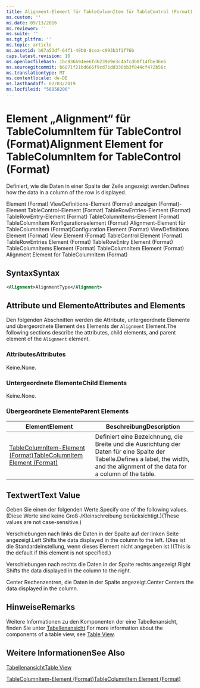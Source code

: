 ```yaml
---
title: Alignment-Element für TableColumnItem für TableControl (Format) | Microsoft-Dokumentation
ms.custom: ''
ms.date: 09/13/2016
ms.reviewer: ''
ms.suite: ''
ms.tgt_pltfrm: ''
ms.topic: article
ms.assetid: b07a53df-64f1-49b0-8cea-c993b3f1f76b
caps.latest.revision: 10
ms.openlocfilehash: 1bc936b94ee6fd6239e9e3c4afcdb8f14fbe36eb
ms.sourcegitcommit: b6871f21bd666f9cd71dd336bb3f844cf472b56c
ms.translationtype: MT
ms.contentlocale: de-DE
ms.lasthandoff: 02/03/2019
ms.locfileid: "56858206"
---
```

# <a name="alignment-element-for-tablecolumnitem-for-tablecontrol-format"></a><span data-ttu-id="3e8e2-102">Element „Alignment“ für TableColumnItem für TableControl (Format)</span><span class="sxs-lookup"><span data-stu-id="3e8e2-102">Alignment Element for TableColumnItem for TableControl (Format)</span></span>

<span data-ttu-id="3e8e2-103">Definiert, wie die Daten in einer Spalte der Zeile angezeigt werden.</span><span class="sxs-lookup"><span data-stu-id="3e8e2-103">Defines how the data in a column of the row is displayed.</span></span>

<span data-ttu-id="3e8e2-104">Element (Format) ViewDefinitions-Element (Format) anzeigen (Format)-Element TableControl-Element (Format) TableRowEntries-Element (Format) TableRowEntry-Element (Format) TableColumnItems-Element (Format) TableColumnItem Konfigurationselement (Format) Alignment-Element für TableColumnItem (Format)</span><span class="sxs-lookup"><span data-stu-id="3e8e2-104">Configuration Element (Format) ViewDefinitions Element (Format) View Element (Format) TableControl Element (Format) TableRowEntries Element (Format) TableRowEntry Element (Format) TableColumnItems Element (Format) TableColumnItem Element (Format) Alignment Element for TableColumnItem (Format)</span></span>

## <a name="syntax"></a><span data-ttu-id="3e8e2-105">Syntax</span><span class="sxs-lookup"><span data-stu-id="3e8e2-105">Syntax</span></span>

```xml
<Alignment>AlignmentType</Alignment>
```

## <a name="attributes-and-elements"></a><span data-ttu-id="3e8e2-106">Attribute und Elemente</span><span class="sxs-lookup"><span data-stu-id="3e8e2-106">Attributes and Elements</span></span>

<span data-ttu-id="3e8e2-107">Den folgenden Abschnitten werden die Attribute, untergeordnete Elemente und übergeordnete Element des Elements der `Alignment` Element.</span><span class="sxs-lookup"><span data-stu-id="3e8e2-107">The following sections describe the attributes, child elements, and parent element of the `Alignment` element.</span></span>

### <a name="attributes"></a><span data-ttu-id="3e8e2-108">Attributes</span><span class="sxs-lookup"><span data-stu-id="3e8e2-108">Attributes</span></span>

<span data-ttu-id="3e8e2-109">Keine.</span><span class="sxs-lookup"><span data-stu-id="3e8e2-109">None.</span></span>

### <a name="child-elements"></a><span data-ttu-id="3e8e2-110">Untergeordnete Elemente</span><span class="sxs-lookup"><span data-stu-id="3e8e2-110">Child Elements</span></span>

<span data-ttu-id="3e8e2-111">Keine.</span><span class="sxs-lookup"><span data-stu-id="3e8e2-111">None.</span></span>

### <a name="parent-elements"></a><span data-ttu-id="3e8e2-112">Übergeordnete Elemente</span><span class="sxs-lookup"><span data-stu-id="3e8e2-112">Parent Elements</span></span>

|<span data-ttu-id="3e8e2-113">Element</span><span class="sxs-lookup"><span data-stu-id="3e8e2-113">Element</span></span>|<span data-ttu-id="3e8e2-114">Beschreibung</span><span class="sxs-lookup"><span data-stu-id="3e8e2-114">Description</span></span>|
|-------------|-----------------|
|[<span data-ttu-id="3e8e2-115">TableColumnItem-Element (Format)</span><span class="sxs-lookup"><span data-stu-id="3e8e2-115">TableColumnItem Element (Format)</span></span>](./tablecolumnitem-element-for-tablecolumnitems-for-tablecontrol-format.md)|<span data-ttu-id="3e8e2-116">Definiert eine Bezeichnung, die Breite und die Ausrichtung der Daten für eine Spalte der Tabelle.</span><span class="sxs-lookup"><span data-stu-id="3e8e2-116">Defines a label, the width, and the alignment of the data for a column of the table.</span></span>|

## <a name="text-value"></a><span data-ttu-id="3e8e2-117">Textwert</span><span class="sxs-lookup"><span data-stu-id="3e8e2-117">Text Value</span></span>

<span data-ttu-id="3e8e2-118">Geben Sie einen der folgenden Werte.</span><span class="sxs-lookup"><span data-stu-id="3e8e2-118">Specify one of the following values.</span></span> <span data-ttu-id="3e8e2-119">(Diese Werte sind keine Groß-/Kleinschreibung berücksichtigt.)</span><span class="sxs-lookup"><span data-stu-id="3e8e2-119">(These values are not case-sensitive.)</span></span>

<span data-ttu-id="3e8e2-120">Verschiebungen nach links die Daten in der Spalte auf der linken Seite angezeigt.</span><span class="sxs-lookup"><span data-stu-id="3e8e2-120">Left Shifts the data displayed in the column to the left.</span></span> <span data-ttu-id="3e8e2-121">(Dies ist die Standardeinstellung, wenn dieses Element nicht angegeben ist.)</span><span class="sxs-lookup"><span data-stu-id="3e8e2-121">(This is the default if this element is not specified.)</span></span>

<span data-ttu-id="3e8e2-122">Verschiebungen nach rechts die Daten in der Spalte rechts angezeigt.</span><span class="sxs-lookup"><span data-stu-id="3e8e2-122">Right Shifts the data displayed in the column to the right.</span></span>

<span data-ttu-id="3e8e2-123">Center Rechenzentren, die Daten in der Spalte angezeigt.</span><span class="sxs-lookup"><span data-stu-id="3e8e2-123">Center Centers the data displayed in the column.</span></span>

## <a name="remarks"></a><span data-ttu-id="3e8e2-124">Hinweise</span><span class="sxs-lookup"><span data-stu-id="3e8e2-124">Remarks</span></span>

<span data-ttu-id="3e8e2-125">Weitere Informationen zu den Komponenten der eine Tabellenansicht, finden Sie unter [Tabellenansicht](./creating-a-table-view.md).</span><span class="sxs-lookup"><span data-stu-id="3e8e2-125">For more information about the components of a table view, see [Table View](./creating-a-table-view.md).</span></span>

## <a name="see-also"></a><span data-ttu-id="3e8e2-126">Weitere Informationen</span><span class="sxs-lookup"><span data-stu-id="3e8e2-126">See Also</span></span>

[<span data-ttu-id="3e8e2-127">Tabellenansicht</span><span class="sxs-lookup"><span data-stu-id="3e8e2-127">Table View</span></span>](./creating-a-table-view.md)

[<span data-ttu-id="3e8e2-128">TableColumnItem-Element (Format)</span><span class="sxs-lookup"><span data-stu-id="3e8e2-128">TableColumnItem Element (Format)</span></span>](./tablecolumnitem-element-for-tablecolumnitems-for-tablecontrol-format.md)
